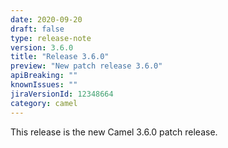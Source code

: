 ```yaml
---
date: 2020-09-20
draft: false
type: release-note
version: 3.6.0
title: "Release 3.6.0"
preview: "New patch release 3.6.0"
apiBreaking: ""
knownIssues: ""
jiraVersionId: 12348664
category: camel
---
```


This release is the new Camel 3.6.0 patch release.
